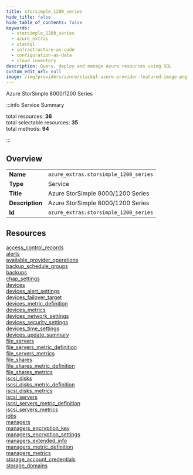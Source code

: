 ```yaml
---
title: storsimple_1200_series
hide_title: false
hide_table_of_contents: false
keywords:
  - storsimple_1200_series
  - azure_extras
  - stackql
  - infrastructure-as-code
  - configuration-as-data
  - cloud inventory
description: Query, deploy and manage Azure resources using SQL
custom_edit_url: null
image: /img/providers/azure/stackql-azure-provider-featured-image.png
---
```


Azure StorSimple 8000/1200 Series  
    
:::info Service Summary

<div class="row">
<div class="providerDocColumn">
<span>total resources:&nbsp;<b>36</b></span><br />
<span>total selectable resources:&nbsp;<b>35</b></span><br />
<span>total methods:&nbsp;<b>94</b></span><br />
</div>
</div>

:::

## Overview
<table><tbody>
<tr><td><b>Name</b></td><td><code>azure_extras.storsimple_1200_series</code></td></tr>
<tr><td><b>Type</b></td><td>Service</td></tr>
<tr><td><b>Title</b></td><td>Azure StorSimple 8000/1200 Series</td></tr>
<tr><td><b>Description</b></td><td>Azure StorSimple 8000/1200 Series</td></tr>
<tr><td><b>Id</b></td><td><code>azure_extras:storsimple_1200_series</code></td></tr>
</tbody></table>

## Resources
<div class="row">
<div class="providerDocColumn">
<a href="/providers/azure_extras/storsimple_1200_series/access_control_records/">access_control_records</a><br />
<a href="/providers/azure_extras/storsimple_1200_series/alerts/">alerts</a><br />
<a href="/providers/azure_extras/storsimple_1200_series/available_provider_operations/">available_provider_operations</a><br />
<a href="/providers/azure_extras/storsimple_1200_series/backup_schedule_groups/">backup_schedule_groups</a><br />
<a href="/providers/azure_extras/storsimple_1200_series/backups/">backups</a><br />
<a href="/providers/azure_extras/storsimple_1200_series/chap_settings/">chap_settings</a><br />
<a href="/providers/azure_extras/storsimple_1200_series/devices/">devices</a><br />
<a href="/providers/azure_extras/storsimple_1200_series/devices_alert_settings/">devices_alert_settings</a><br />
<a href="/providers/azure_extras/storsimple_1200_series/devices_failover_target/">devices_failover_target</a><br />
<a href="/providers/azure_extras/storsimple_1200_series/devices_metric_definition/">devices_metric_definition</a><br />
<a href="/providers/azure_extras/storsimple_1200_series/devices_metrics/">devices_metrics</a><br />
<a href="/providers/azure_extras/storsimple_1200_series/devices_network_settings/">devices_network_settings</a><br />
<a href="/providers/azure_extras/storsimple_1200_series/devices_security_settings/">devices_security_settings</a><br />
<a href="/providers/azure_extras/storsimple_1200_series/devices_time_settings/">devices_time_settings</a><br />
<a href="/providers/azure_extras/storsimple_1200_series/devices_update_summary/">devices_update_summary</a><br />
<a href="/providers/azure_extras/storsimple_1200_series/file_servers/">file_servers</a><br />
<a href="/providers/azure_extras/storsimple_1200_series/file_servers_metric_definition/">file_servers_metric_definition</a><br />
<a href="/providers/azure_extras/storsimple_1200_series/file_servers_metrics/">file_servers_metrics</a><br />
</div>
<div class="providerDocColumn">
<a href="/providers/azure_extras/storsimple_1200_series/file_shares/">file_shares</a><br />
<a href="/providers/azure_extras/storsimple_1200_series/file_shares_metric_definition/">file_shares_metric_definition</a><br />
<a href="/providers/azure_extras/storsimple_1200_series/file_shares_metrics/">file_shares_metrics</a><br />
<a href="/providers/azure_extras/storsimple_1200_series/iscsi_disks/">iscsi_disks</a><br />
<a href="/providers/azure_extras/storsimple_1200_series/iscsi_disks_metric_definition/">iscsi_disks_metric_definition</a><br />
<a href="/providers/azure_extras/storsimple_1200_series/iscsi_disks_metrics/">iscsi_disks_metrics</a><br />
<a href="/providers/azure_extras/storsimple_1200_series/iscsi_servers/">iscsi_servers</a><br />
<a href="/providers/azure_extras/storsimple_1200_series/iscsi_servers_metric_definition/">iscsi_servers_metric_definition</a><br />
<a href="/providers/azure_extras/storsimple_1200_series/iscsi_servers_metrics/">iscsi_servers_metrics</a><br />
<a href="/providers/azure_extras/storsimple_1200_series/jobs/">jobs</a><br />
<a href="/providers/azure_extras/storsimple_1200_series/managers/">managers</a><br />
<a href="/providers/azure_extras/storsimple_1200_series/managers_encryption_key/">managers_encryption_key</a><br />
<a href="/providers/azure_extras/storsimple_1200_series/managers_encryption_settings/">managers_encryption_settings</a><br />
<a href="/providers/azure_extras/storsimple_1200_series/managers_extended_info/">managers_extended_info</a><br />
<a href="/providers/azure_extras/storsimple_1200_series/managers_metric_definition/">managers_metric_definition</a><br />
<a href="/providers/azure_extras/storsimple_1200_series/managers_metrics/">managers_metrics</a><br />
<a href="/providers/azure_extras/storsimple_1200_series/storage_account_credentials/">storage_account_credentials</a><br />
<a href="/providers/azure_extras/storsimple_1200_series/storage_domains/">storage_domains</a><br />
</div>
</div>
